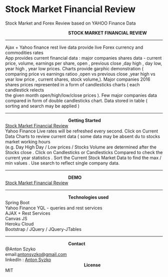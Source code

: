 # Stock Market Financial Review
Stock Market and Forex Review based on YAHOO Finance Data


<b style="margin-left: 40%">STOCK MARKET FINANCIAL REVIEW</b>
<hr />
Ajax + Yahoo finance rest live data provide live Forex currency and commodities rates <br/>
 App provides current financial data : major companies shares data - current price, volume, earnings per share, open , previous close
 ,day high , day low, year high , year low prices. Charts provide garphic demonstration ( comparing price vs earnings ratioo ,open vs previous close ,year high vs year low price , current shares, stock volume,). Major companies 2016 shares prices  represented  in a form of candlesticks charts ( each candlestick relects <br/>
  the given month open/high/low/close prices ). Few major companies data compared in form of double candlesticks chart. Data stored in  table ( sorting and search may be applied )<br/>
  
<hr/>
<b style="margin-left: 40%">Getting Started</b><br/>
   <a href="https://anton-syzko-financial-review.herokuapp.com">Stock Market Financial Review</a><br/>
Yahoo Finance Live rates will be refreshed every second.
Click on Current Data Charts to review current data ( some data may be absent du to stocks market working hours<br/>
(e.g. Day High Day /  Low prices / Stocks Volume  are determined after the Stocks close .
Click on Candlesticks or Candlesticks Compared to check the current year statistics .
Sort the Current Stock Market Data to find the max / min values . Use search to reflect single  company data.

<hr/>

<b style="margin-left: 40%">DEMO</b><br/>
<h><a href="https://anton-syzko-financial-review.herokuapp.com">Stock Market Financial Review</a></h><br/>


<hr/>

<b style="margin-left: 40%">Technologies used </b><br/>
<span>Spring Boot</span><br/>
<span>Yahoo Finance YQL - queries and rest services</span><br/>
<span>AJAX + Rest Services</span><br/>
<span>Canvas JS</span><br/>
<span>Heroku Cloud</span><br/>
<span>Bootstrap / JQuery / JQuery-JTables</span><br/>


<hr/>

<b style="margin-left: 40%">Contact</b><br/>
@Anton Szyko<br/>
email:<email>antonsyzko@gmail.com</email><br/>
linkedIn : <a href="https://www.linkedin.com/in/anton-syzko-b709ab123">Anton Syzko</a><br/>
<b style="margin-left: 50%">License</b><br/>
<span>MIT</span><br/>
</body>
</html>
